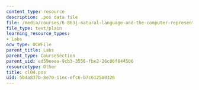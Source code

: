 ```yaml
---
content_type: resource
description: .pos data file
file: /media/courses/6-863j-natural-language-and-the-computer-representation-of-knowledge-spring-2003/5b4a837b8e7011ecefc6b7c612500326_cl04.pos
file_type: text/plain
learning_resource_types:
- Labs
ocw_type: OCWFile
parent_title: Labs
parent_type: CourseSection
parent_uid: ed59eeea-9cb3-3556-fbe2-26c06f844506
resourcetype: Other
title: cl04.pos
uid: 5b4a837b-8e70-11ec-efc6-b7c612500326
---
```


